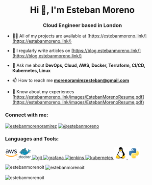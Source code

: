 <h1 align="center">Hi 👋, I'm Esteban Moreno</h1>
<h3 align="center">Cloud Engineer based in London</h3>

- 👨‍💻 All of my projects are available at [https://estebanmoreno.link/](https://estebanmoreno.link/)

- 📝 I regularly write articles on [https://blog.estebanmoreno.link/](https://blog.estebanmoreno.link/)

- 💬 Ask me about **DevOps, Cloud, AWS, Docker, Terraform, CI/CD, Kubernetes, Linux**

- 📫 How to reach me **morenoramirezesteban@gmail.com**

- 📄 Know about my experiences [https://estebanmoreno.link/images/EstebanMorenoResume.pdf](https://estebanmoreno.link/images/EstebanMorenoResume.pdf)

<h3 align="left">Connect with me:</h3>
<p align="left">
<a href="https://linkedin.com/in/estebanmorenoramirez" target="blank"><img align="center" src="https://raw.githubusercontent.com/rahuldkjain/github-profile-readme-generator/master/src/images/icons/Social/linked-in-alt.svg" alt="estebanmorenoramirez" height="30" width="40" /></a>
<a href="https://hashnode.com/@estebanmoreno" target="blank"><img align="center" src="https://raw.githubusercontent.com/rahuldkjain/github-profile-readme-generator/master/src/images/icons/Social/hashnode.svg" alt="@estebanmoreno" height="30" width="40" /></a>
</p>

<h3 align="left">Languages and Tools:</h3>
<p align="left"> <a href="https://aws.amazon.com" target="_blank" rel="noreferrer"> <img src="https://raw.githubusercontent.com/devicons/devicon/master/icons/amazonwebservices/amazonwebservices-original-wordmark.svg" alt="aws" width="40" height="40"/> </a> <a href="https://www.docker.com/" target="_blank" rel="noreferrer"> <img src="https://raw.githubusercontent.com/devicons/devicon/master/icons/docker/docker-original-wordmark.svg" alt="docker" width="40" height="40"/> </a> <a href="https://git-scm.com/" target="_blank" rel="noreferrer"> <img src="https://www.vectorlogo.zone/logos/git-scm/git-scm-icon.svg" alt="git" width="40" height="40"/> </a> <a href="https://grafana.com" target="_blank" rel="noreferrer"> <img src="https://www.vectorlogo.zone/logos/grafana/grafana-icon.svg" alt="grafana" width="40" height="40"/> </a> <a href="https://www.jenkins.io" target="_blank" rel="noreferrer"> <img src="https://www.vectorlogo.zone/logos/jenkins/jenkins-icon.svg" alt="jenkins" width="40" height="40"/> </a> <a href="https://kubernetes.io" target="_blank" rel="noreferrer"> <img src="https://www.vectorlogo.zone/logos/kubernetes/kubernetes-icon.svg" alt="kubernetes" width="40" height="40"/> </a> <a href="https://www.linux.org/" target="_blank" rel="noreferrer"> <img src="https://raw.githubusercontent.com/devicons/devicon/master/icons/linux/linux-original.svg" alt="linux" width="40" height="40"/> </a> <a href="https://www.python.org" target="_blank" rel="noreferrer"> <img src="https://raw.githubusercontent.com/devicons/devicon/master/icons/python/python-original.svg" alt="python" width="40" height="40"/> </a> </p>

<p><img align="left" src="https://github-readme-stats.vercel.app/api/top-langs?username=estebanmorenoit&show_icons=true&locale=en&layout=compact" alt="estebanmorenoit" /></p>

<p>&nbsp;<img align="center" src="https://github-readme-stats.vercel.app/api?username=estebanmorenoit&show_icons=true&locale=en" alt="estebanmorenoit" /></p>

<p><img align="center" src="https://github-readme-streak-stats.herokuapp.com/?user=estebanmorenoit&" alt="estebanmorenoit" /></p>

